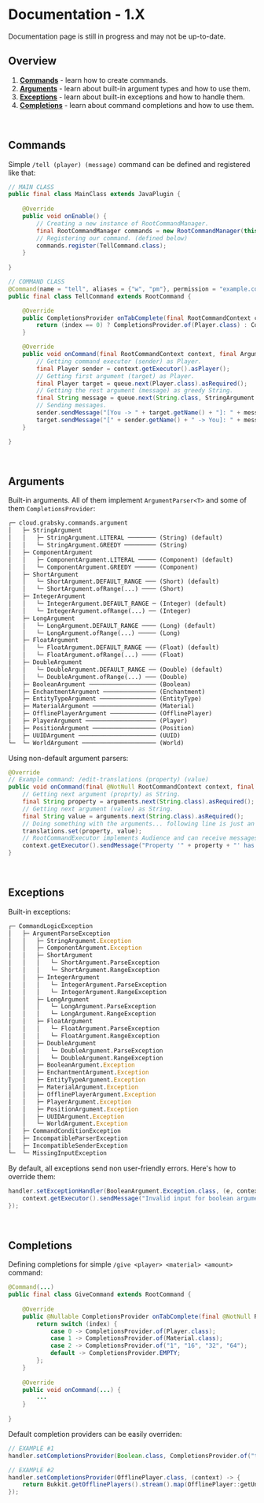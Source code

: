 # Documentation - 1.X
Documentation page is still in progress and may not be up-to-date.

## Overview
1. **[Commands](#commands)** - learn how to create commands.
2. **[Arguments](#arguments)** - learn about built-in argument types and how to use them.
3. **[Exceptions](#exceptions)** - learn about built-in exceptions and how to handle them.
4. **[Completions](#completions)** - learn about command completions and how to use them.

<br />

## Commands
Simple `/tell (player) (message)` command can be defined and registered like that:

```java
// MAIN CLASS
public final class MainClass extends JavaPlugin {
    
    @Override
    public void onEnable() {
        // Creating a new instance of RootCommandManager.
        final RootCommandManager commands = new RootCommandManager(this);
        // Registering our command. (defined below)
        commands.register(TellCommand.class);
    }
    
}

// COMMAND CLASS
@Command(name = "tell", aliases = {"w", "pm"}, permission = "example.command.tell", usage = "/tell <player> <message>", description = "Sends private message to specified player.")
public final class TellCommand extends RootCommand {

    @Override
    public CompletionsProvider onTabComplete(final RootCommandContext context, final int index) throws CommandLogicException {
        return (index == 0) ? CompletionsProvider.of(Player.class) : CompletionsProvider.EMPTY;
    }

    @Override
    public void onCommand(final RootCommandContext context, final ArgumentQueue queue) throws CommandLogicException {
        // Getting command executor (sender) as Player.
        final Player sender = context.getExecutor().asPlayer();
        // Getting first argument (target) as Player.
        final Player target = queue.next(Player.class).asRequired();
        // Getting the rest argument (message) as greedy String.
        final String message = queue.next(String.class, StringArgument.GREEDY).asRequired();
        // Sending messages.
        sender.sendMessage("[You -> " + target.getName() + "]: " + message);
        target.sendMessage("[" + sender.getName() + " -> You]: " + message);
    }

}
```

<br />

## Arguments
Built-in arguments. All of them implement `ArgumentParser<T>` and some of them `CompletionsProvider`:
```python
┌─ cloud.grabsky.commands.argument
│   ├─ StringArgument
│   │   ├─ StringArgument.LITERAL ──────── (String) (default)
│   │   └─ StringArgument.GREEDY ───────── (String)
│   ├─ ComponentArgument
│   │   ├─ ComponentArgument.LITERAL ───── (Component) (default)
│   │   └─ ComponentArgument.GREEDY ────── (Component)
│   ├─ ShortArgument
│   │   └─ ShortArgument.DEFAULT_RANGE ─── (Short) (default)
│   │   └─ ShortArgument.ofRange(...) ──── (Short)
│   ├─ IntegerArgument
│   │   └─ IntegerArgument.DEFAULT_RANGE ─ (Integer) (default)
│   │   └─ IntegerArgument.ofRange(...) ── (Integer)
│   ├─ LongArgument
│   │   └─ LongArgument.DEFAULT_RANGE ──── (Long) (default)
│   │   └─ LongArgument.ofRange(...) ───── (Long)
│   ├─ FloatArgument
│   │   └─ FloatArgument.DEFAULT_RANGE ─── (Float) (default)
│   │   └─ FloatArgument.ofRange(...) ──── (Float)
│   ├─ DoubleArgument
│   │   └─ DoubleArgument.DEFAULT_RANGE ── (Double) (default)
│   │   └─ DoubleArgument.ofRange(...) ─── (Double)
│   ├─ BooleanArgument ─────────────────── (Boolean)
│   ├─ EnchantmentArgument ─────────────── (Enchantment)
│   ├─ EntityTypeArgument ──────────────── (EntityType)
│   ├─ MaterialArgument ────────────────── (Material)
│   ├─ OfflinePlayerArgument ───────────── (OfflinePlayer)
│   ├─ PlayerArgument ──────────────────── (Player)
│   ├─ PositionArgument ────────────────── (Position)
│   ├─ UUIDArgument ────────────────────── (UUID)
└─  └─ WorldArgument ───────────────────── (World)
```

Using non-default argument parsers:

```java
@Override
// Example command: /edit-translations (property) (value)
public void onCommand(final @NotNull RootCommandContext context, final @NotNull ArgumentQueue arguments) {
    // Getting next argument (proprty) as String. 
    final String property = arguments.next(String.class).asRequired();
    // Getting next argument (value) as String. 
    final String value = arguments.next(String.class).asRequired();
    // Doing something with the arguments... following line is just an example.
    translations.set(property, value);
    // RootCommandExecutor implements Audience and can receive messages without un-wrapping.
    context.getExecutor().sendMessage("Property '" + property + "' has now value of '" + value + "'");
}
```

<br />

## Exceptions
Built-in exceptions:
```python
┌─ CommandLogicException
│   ├─ ArgumentParseException
│   │   ├─ StringArgument.Exception
│   │   ├─ ComponentArgument.Exception
│   │   ├─ ShortArgument
│   │   │   └─ ShortArgument.ParseException
│   │   │   └─ ShortArgument.RangeException
│   │   ├─ IntegerArgument
│   │   │   └─ IntegerArgument.ParseException
│   │   │   └─ IntegerArgument.RangeException
│   │   ├─ LongArgument
│   │   │   └─ LongArgument.ParseException
│   │   │   └─ LongArgument.RangeException
│   │   ├─ FloatArgument
│   │   │   └─ FloatArgument.ParseException
│   │   │   └─ FloatArgument.RangeException
│   │   ├─ DoubleArgument
│   │   │   └─ DoubleArgument.ParseException
│   │   │   └─ DoubleArgument.RangeException
│   │   ├─ BooleanArgument.Exception
│   │   ├─ EnchantmentArgument.Exception
│   │   ├─ EntityTypeArgument.Exception
│   │   ├─ MaterialArgument.Exception
│   │   ├─ OfflinePlayerArgument.Exception
│   │   ├─ PlayerArgument.Exception
│   │   ├─ PositionArgument.Exception
│   │   ├─ UUIDArgument.Exception
│   │   └─ WorldArgument.Exception
│   ├─ CommandConditionException
│   ├─ IncompatibleParserException
│   ├─ IncompatibleSenderException
└─  └─ MissingInputException
```

By default, all exceptions send non user-friendly errors. Here's how to override them:
```java
handler.setExceptionHandler(BooleanArgument.Exception.class, (e, context) -> {
    context.getExecutor().sendMessage("Invalid input for boolean argument: " + e.getInputValue());
});
```

<br />

## Completions
Defining completions for simple `/give <player> <material> <amount>` command:

```java
@Command(...)
public final class GiveCommand extends RootCommand {
    
    @Override
    public @Nullable CompletionsProvider onTabComplete(final @NotNull RootCommandContext context, final int index) {
        return switch (index) {
            case 0 -> CompletionsProvider.of(Player.class);
            case 1 -> CompletionsProvider.of(Material.class);
            case 2 -> CompletionsProvider.of("1", "16", "32", "64");
            default -> CompletionsProvider.EMPTY;
        };
    }
    
    @Override
    public void onCommand(...) {
        ...
    }
    
}
```

Default completion providers can be easily overriden:
```java
// EXAMPLE #1
handler.setCompletionsProvider(Boolean.class, CompletionsProvider.of("true", "false"));

// EXAMPLE #2
handler.setCompletionsProvider(OfflinePlayer.class, (context) -> {
    return Bukkit.getOfflinePlayers().stream().map(OfflinePlayer::getUniqueId).toList();
});
```
